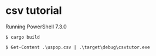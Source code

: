 # csv tutorial

Running PowerShell 7.3.0

```shell
$ cargo build
```

```shell
$ Get-Content .\uspop.csv | .\target\debug\csvtutor.exe
```
